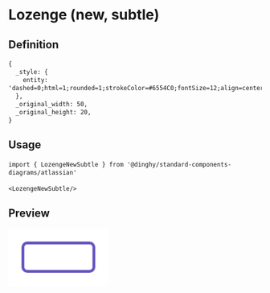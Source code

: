 # Lozenge (new, subtle)

## Definition

```
{
  _style: { 
    entity: 'dashed=0;html=1;rounded=1;strokeColor=#6554C0;fontSize=12;align=center;fontStyle=1;strokeWidth=2;fontColor=#6554C0',
  },
  _original_width: 50,
  _original_height: 20,
}
```

## Usage

```
import { LozengeNewSubtle } from '@dinghy/standard-components-diagrams/atlassian'

<LozengeNewSubtle/>
```

## Preview

<img src="./lozenge-new-subtle.png" width="200"/>
